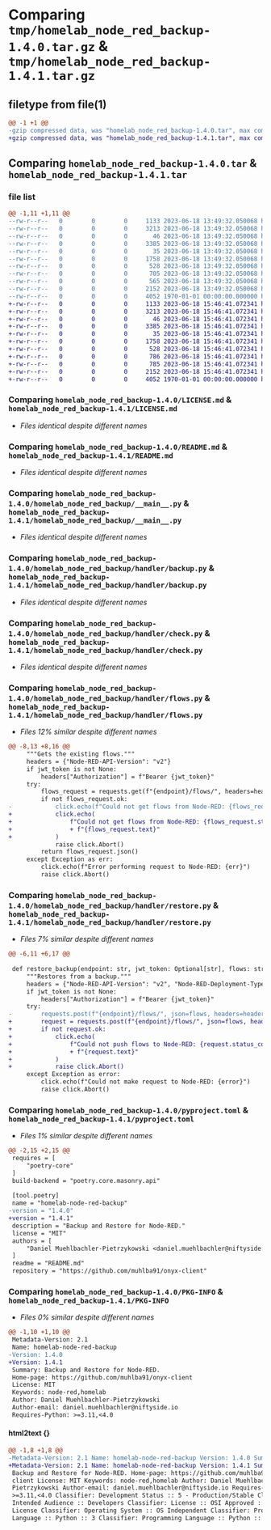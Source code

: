 # Comparing `tmp/homelab_node_red_backup-1.4.0.tar.gz` & `tmp/homelab_node_red_backup-1.4.1.tar.gz`

## filetype from file(1)

```diff
@@ -1 +1 @@
-gzip compressed data, was "homelab_node_red_backup-1.4.0.tar", max compression
+gzip compressed data, was "homelab_node_red_backup-1.4.1.tar", max compression
```

## Comparing `homelab_node_red_backup-1.4.0.tar` & `homelab_node_red_backup-1.4.1.tar`

### file list

```diff
@@ -1,11 +1,11 @@
--rw-r--r--   0        0        0     1133 2023-06-18 13:49:32.050068 homelab_node_red_backup-1.4.0/LICENSE.md
--rw-r--r--   0        0        0     3213 2023-06-18 13:49:32.050068 homelab_node_red_backup-1.4.0/README.md
--rw-r--r--   0        0        0       46 2023-06-18 13:49:32.050068 homelab_node_red_backup-1.4.0/homelab_node_red_backup/__init__.py
--rw-r--r--   0        0        0     3385 2023-06-18 13:49:32.050068 homelab_node_red_backup-1.4.0/homelab_node_red_backup/__main__.py
--rw-r--r--   0        0        0       35 2023-06-18 13:49:32.050068 homelab_node_red_backup-1.4.0/homelab_node_red_backup/handler/__init__.py
--rw-r--r--   0        0        0     1758 2023-06-18 13:49:32.050068 homelab_node_red_backup-1.4.0/homelab_node_red_backup/handler/backup.py
--rw-r--r--   0        0        0      528 2023-06-18 13:49:32.050068 homelab_node_red_backup-1.4.0/homelab_node_red_backup/handler/check.py
--rw-r--r--   0        0        0      705 2023-06-18 13:49:32.050068 homelab_node_red_backup-1.4.0/homelab_node_red_backup/handler/flows.py
--rw-r--r--   0        0        0      565 2023-06-18 13:49:32.050068 homelab_node_red_backup-1.4.0/homelab_node_red_backup/handler/restore.py
--rw-r--r--   0        0        0     2152 2023-06-18 13:49:32.050068 homelab_node_red_backup-1.4.0/pyproject.toml
--rw-r--r--   0        0        0     4052 1970-01-01 00:00:00.000000 homelab_node_red_backup-1.4.0/PKG-INFO
+-rw-r--r--   0        0        0     1133 2023-06-18 15:46:41.072341 homelab_node_red_backup-1.4.1/LICENSE.md
+-rw-r--r--   0        0        0     3213 2023-06-18 15:46:41.072341 homelab_node_red_backup-1.4.1/README.md
+-rw-r--r--   0        0        0       46 2023-06-18 15:46:41.072341 homelab_node_red_backup-1.4.1/homelab_node_red_backup/__init__.py
+-rw-r--r--   0        0        0     3385 2023-06-18 15:46:41.072341 homelab_node_red_backup-1.4.1/homelab_node_red_backup/__main__.py
+-rw-r--r--   0        0        0       35 2023-06-18 15:46:41.072341 homelab_node_red_backup-1.4.1/homelab_node_red_backup/handler/__init__.py
+-rw-r--r--   0        0        0     1758 2023-06-18 15:46:41.072341 homelab_node_red_backup-1.4.1/homelab_node_red_backup/handler/backup.py
+-rw-r--r--   0        0        0      528 2023-06-18 15:46:41.072341 homelab_node_red_backup-1.4.1/homelab_node_red_backup/handler/check.py
+-rw-r--r--   0        0        0      786 2023-06-18 15:46:41.072341 homelab_node_red_backup-1.4.1/homelab_node_red_backup/handler/flows.py
+-rw-r--r--   0        0        0      785 2023-06-18 15:46:41.072341 homelab_node_red_backup-1.4.1/homelab_node_red_backup/handler/restore.py
+-rw-r--r--   0        0        0     2152 2023-06-18 15:46:41.072341 homelab_node_red_backup-1.4.1/pyproject.toml
+-rw-r--r--   0        0        0     4052 1970-01-01 00:00:00.000000 homelab_node_red_backup-1.4.1/PKG-INFO
```

### Comparing `homelab_node_red_backup-1.4.0/LICENSE.md` & `homelab_node_red_backup-1.4.1/LICENSE.md`

 * *Files identical despite different names*

### Comparing `homelab_node_red_backup-1.4.0/README.md` & `homelab_node_red_backup-1.4.1/README.md`

 * *Files identical despite different names*

### Comparing `homelab_node_red_backup-1.4.0/homelab_node_red_backup/__main__.py` & `homelab_node_red_backup-1.4.1/homelab_node_red_backup/__main__.py`

 * *Files identical despite different names*

### Comparing `homelab_node_red_backup-1.4.0/homelab_node_red_backup/handler/backup.py` & `homelab_node_red_backup-1.4.1/homelab_node_red_backup/handler/backup.py`

 * *Files identical despite different names*

### Comparing `homelab_node_red_backup-1.4.0/homelab_node_red_backup/handler/check.py` & `homelab_node_red_backup-1.4.1/homelab_node_red_backup/handler/check.py`

 * *Files identical despite different names*

### Comparing `homelab_node_red_backup-1.4.0/homelab_node_red_backup/handler/flows.py` & `homelab_node_red_backup-1.4.1/homelab_node_red_backup/handler/flows.py`

 * *Files 12% similar despite different names*

```diff
@@ -8,13 +8,16 @@
     """Gets the existing flows."""
     headers = {"Node-RED-API-Version": "v2"}
     if jwt_token is not None:
         headers["Authorization"] = f"Bearer {jwt_token}"
     try:
         flows_request = requests.get(f"{endpoint}/flows/", headers=headers)
         if not flows_request.ok:
-            click.echo(f"Could not get flows from Node-RED: {flows_request.text}")
+            click.echo(
+                f"Could not get flows from Node-RED: {flows_request.status_code}, "
+                + f"{flows_request.text}"
+            )
             raise click.Abort()
         return flows_request.json()
     except Exception as err:
         click.echo(f"Error performing request to Node-RED: {err}")
         raise click.Abort()
```

### Comparing `homelab_node_red_backup-1.4.0/homelab_node_red_backup/handler/restore.py` & `homelab_node_red_backup-1.4.1/homelab_node_red_backup/handler/restore.py`

 * *Files 7% similar despite different names*

```diff
@@ -6,11 +6,17 @@
 
 def restore_backup(endpoint: str, jwt_token: Optional[str], flows: str):
     """Restores from a backup."""
     headers = {"Node-RED-API-Version": "v2", "Node-RED-Deployment-Type": "full"}
     if jwt_token is not None:
         headers["Authorization"] = f"Bearer {jwt_token}"
     try:
-        requests.post(f"{endpoint}/flows/", json=flows, headers=headers)
+        request = requests.post(f"{endpoint}/flows/", json=flows, headers=headers)
+        if not request.ok:
+            click.echo(
+                f"Could not push flows to Node-RED: {request.status_code}, "
+                + f"{request.text}"
+            )
+            raise click.Abort()
     except Exception as error:
         click.echo(f"Could not make request to Node-RED: {error}")
         raise click.Abort()
```

### Comparing `homelab_node_red_backup-1.4.0/pyproject.toml` & `homelab_node_red_backup-1.4.1/pyproject.toml`

 * *Files 1% similar despite different names*

```diff
@@ -2,15 +2,15 @@
 requires = [
     "poetry-core"
 ]
 build-backend = "poetry.core.masonry.api"
 
 [tool.poetry]
 name = "homelab-node-red-backup"
-version = "1.4.0"
+version = "1.4.1"
 description = "Backup and Restore for Node-RED."
 license = "MIT"
 authors = [
     "Daniel Muehlbachler-Pietrzykowski <daniel.muehlbachler@niftyside.io>"
 ]
 readme = "README.md"
 repository = "https://github.com/muhlba91/onyx-client"
```

### Comparing `homelab_node_red_backup-1.4.0/PKG-INFO` & `homelab_node_red_backup-1.4.1/PKG-INFO`

 * *Files 0% similar despite different names*

```diff
@@ -1,10 +1,10 @@
 Metadata-Version: 2.1
 Name: homelab-node-red-backup
-Version: 1.4.0
+Version: 1.4.1
 Summary: Backup and Restore for Node-RED.
 Home-page: https://github.com/muhlba91/onyx-client
 License: MIT
 Keywords: node-red,homelab
 Author: Daniel Muehlbachler-Pietrzykowski
 Author-email: daniel.muehlbachler@niftyside.io
 Requires-Python: >=3.11,<4.0
```

#### html2text {}

```diff
@@ -1,8 +1,8 @@
-Metadata-Version: 2.1 Name: homelab-node-red-backup Version: 1.4.0 Summary:
+Metadata-Version: 2.1 Name: homelab-node-red-backup Version: 1.4.1 Summary:
 Backup and Restore for Node-RED. Home-page: https://github.com/muhlba91/onyx-
 client License: MIT Keywords: node-red,homelab Author: Daniel Muehlbachler-
 Pietrzykowski Author-email: daniel.muehlbachler@niftyside.io Requires-Python:
 >=3.11,<4.0 Classifier: Development Status :: 5 - Production/Stable Classifier:
 Intended Audience :: Developers Classifier: License :: OSI Approved :: MIT
 License Classifier: Operating System :: OS Independent Classifier: Programming
 Language :: Python :: 3 Classifier: Programming Language :: Python :: 3.11
```

